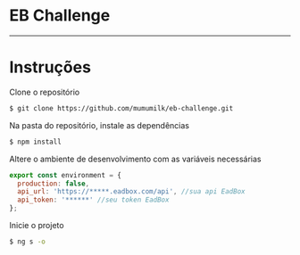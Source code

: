 # EB Challenge
---
# Instruções
Clone o repositório
```sh
$ git clone https://github.com/mumumilk/eb-challenge.git
```
Na pasta do repositório, instale as dependências
```sh
$ npm install
```
Altere o ambiente de desenvolvimento com as variáveis necessárias
```javascript
export const environment = {
  production: false,
  api_url: 'https://*****.eadbox.com/api', //sua api EadBox
  api_token: '******' //seu token EadBox
};
```
Inicie o projeto
```sh
$ ng s -o
```